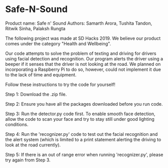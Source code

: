 # Safe-N-Sound

Product name: Safe n' Sound
Authors: Samarth Arora, Tushita Tandon, Ritwik Sinha, Palaksh Rungta

The following project was made at SD Hacks 2019. We believe our product comes under the category "Health and Wellbeing".

Our code attempts to solve the problem of texting and driving for drivers using facial detection and recognition. Our program alerts the driver using a beeper if it senses that the driver is not looking at the road. We planned on incorporating a Raspberry Pi to do so, however, could not implement it due to the lack of time and equipment.

Follow these instructions to try the code for yourself!

Step 1: Download the .zip file.

Step 2: Ensure you have all the packages downloaded before you run code.

Step 3: Run the detector.py code first. To enable smooth face detection, allow the code to scan your face and try to stay still under good lighting conditions.

Step 4: Run the 'recognizer.py' code to test out the facial recognition and the alert system (which is limited to a print statement alerting the driving to look at the road currently).

Step 5: If there is an out of range error when running 'recognizer.py', please try again from Step 3.
